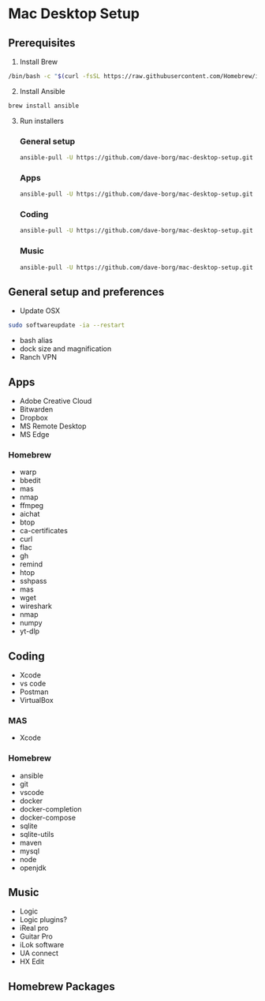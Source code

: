 # Mac Desktop Setup

## Prerequisites 

1. Install Brew

```bash
/bin/bash -c "$(curl -fsSL https://raw.githubusercontent.com/Homebrew/install/HEAD/install.sh)"
```

2. Install Ansible

```bash
brew install ansible
```

3. Run installers

    ### General setup
    ```bash
    ansible-pull -U https://github.com/dave-borg/mac-desktop-setup.git -d /Users/dborgees/mac-desktop-setup general-setup/playbook.yaml --ask-become-pass
    ```

    ### Apps
    ```bash
    ansible-pull -U https://github.com/dave-borg/mac-desktop-setup.git
    ```

    ### Coding
    ```bash
    ansible-pull -U https://github.com/dave-borg/mac-desktop-setup.git
    ```

    ### Music

    ```bash
    ansible-pull -U https://github.com/dave-borg/mac-desktop-setup.git
    ```

## General setup and preferences
- Update OSX
```bash
sudo softwareupdate -ia --restart
```

- bash alias
- dock size and magnification
- Ranch VPN

## Apps
- Adobe Creative Cloud
- Bitwarden
- Dropbox
- MS Remote Desktop
- MS Edge



### Homebrew
- warp
- bbedit
- mas
- nmap
- ffmpeg
- aichat
- btop
- ca-certificates
- curl
- flac
- gh
- remind
- htop
- sshpass
- mas
- wget
- wireshark
- nmap
- numpy
- yt-dlp


## Coding
- Xcode
- vs code
- Postman
- VirtualBox

### MAS
- Xcode


### Homebrew
- ansible
- git
- vscode
- docker
- docker-completion
- docker-compose
- sqlite
- sqlite-utils
- maven
- mysql
- node
- openjdk

## Music
- Logic
- Logic plugins?
- iReal pro
- Guitar Pro
- iLok software
- UA connect
- HX Edit


## Homebrew Packages

